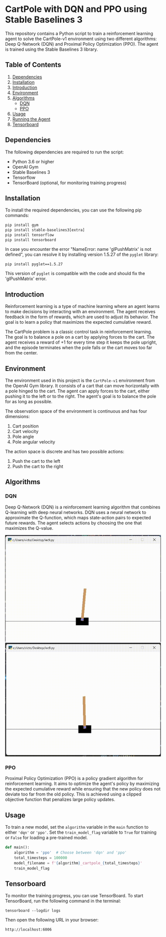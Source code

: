 # CartPole with DQN and PPO using Stable Baselines 3

This repository contains a Python script to train a reinforcement learning agent to solve the CartPole-v1 environment using two different algorithms: Deep Q-Network (DQN) and Proximal Policy Optimization (PPO). The agent is trained using the Stable Baselines 3 library.

## Table of Contents

1. [Dependencies](#dependencies)
2. [Installation](#installation)
3. [Introduction](#introduction)
4. [Environment](#environment)
5. [Algorithms](#algorithms)
    * [DQN](#dqn)
    * [PPO](#ppo)
6. [Usage](#usage)
7. [Running the Agent](#running-the-agent)
8. [Tensorboard](#Tensorboard)

## Dependencies

The following dependencies are required to run the script:

- Python 3.6 or higher
- OpenAI Gym
- Stable Baselines 3
- Tensorflow
- TensorBoard (optional, for monitoring training progress)

## Installation

To install the required dependencies, you can use the following pip commands:

```
pip install gym
pip install stable-baselines3[extra]
pip install tensorflow
pip install tensorboard
```
In case you encounter the error "NameError: name 'glPushMatrix' is not defined", you can resolve it by installing version 1.5.27 of the `pyglet` library:

```
pip install pyglet==1.5.27
```

This version of `pyglet` is compatible with the code and should fix the 'glPushMatrix' error.

## Introduction

Reinforcement learning is a type of machine learning where an agent learns to make decisions by interacting with an environment. The agent receives feedback in the form of rewards, which are used to adjust its behavior. The goal is to learn a policy that maximizes the expected cumulative reward.

The CartPole problem is a classic control task in reinforcement learning. The goal is to balance a pole on a cart by applying forces to the cart. The agent receives a reward of +1 for every time step it keeps the pole upright, and the episode terminates when the pole falls or the cart moves too far from the center.

## Environment

The environment used in this project is the `CartPole-v1` environment from the OpenAI Gym library. It consists of a cart that can move horizontally with a pole hinged to the cart. The agent can apply forces to the cart, either pushing it to the left or to the right. The agent's goal is to balance the pole for as long as possible.

The observation space of the environment is continuous and has four dimensions:

1. Cart position
2. Cart velocity
3. Pole angle
4. Pole angular velocity

The action space is discrete and has two possible actions:

1. Push the cart to the left
2. Push the cart to the right

## Algorithms

### DQN

Deep Q-Network (DQN) is a reinforcement learning algorithm that combines Q-learning with deep neural networks. DQN uses a neural network to approximate the Q-function, which maps state-action pairs to expected future rewards. The agent selects actions by choosing the one that maximizes the Q-value.

![No training](https://github.com/ibrahimkiziloklu/OMTP_851/blob/main/omtp_lecture9/notrain.gif)
![Trained for 1 million timesteps](https://github.com/ibrahimkiziloklu/OMTP_851/blob/main/omtp_lecture9/1million.gif)

### PPO

Proximal Policy Optimization (PPO) is a policy gradient algorithm for reinforcement learning. It aims to optimize the agent's policy by maximizing the expected cumulative reward while ensuring that the new policy does not deviate too far from the old policy. This is achieved using a clipped objective function that penalizes large policy updates.

## Usage

To train a new model, set the `algorithm` variable in the `main` function to either `'dqn'` or `'ppo'`. Set the `train_model_flag` variable to `True` for training or `False` for loading a pre-trained model.

```python
def main():
    algorithm = 'ppo'  # Choose between 'dqn' and 'ppo'
    total_timesteps = 100000
    model_filename = f'{algorithm}_cartpole_{total_timesteps}'
    train_model_flag
```    
    
## Tensorboard

To monitor the training progress, you can use TensorBoard. To start TensorBoard, run the following command in the terminal:

```
tensorboard --logdir logs
```

Then open the following URL in your browser:

```
http://localhost:6006
```

